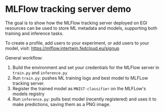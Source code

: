# MLFlow tracking server demo

The goal is to show how the MLFlow tracking server deployed on EGI resources can be used to store ML metadata and models, supporting both training and inference tasks.

To create a profile, add users to your experiment, or add users to your model, visit: https://mlflow.intertwin.fedcloud.eu/signup

General workflow:

1. Build the environment and set your credentials for the MLFlow server in `train.py` and `inference.py`
2. Run `train.py`: pushes ML training logs and best model to MLFLow tracking server. 
3. Register the trained model as `MNIST-classifier` on the MLFLow's models registry
4. Run `inference.py`: pulls best model (recently registered) and uses it to make predictions, saving them as a PNG image.
